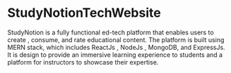 # StudyNotionTechWebsite
 StudyNotion is a fully functional ed-tech platform that enables users to create , consume, and rate educational content.
 The platform is built using MERN stack, which includes ReactJs , NodeJs , MongoDB, and ExpressJs.
 It is design to provide an immersive learning experience to students and a platform for instructors to showcase their expertise.
